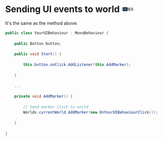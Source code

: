 # Sending UI events to world [![](Logo-Tiny.png)](/../../#glossary)
It's the same as the method above.
```csharp
public class YourUIBehaviour : MonoBehaviour {
    
    public Button button;
    
    public void Start() {
    
        this.button.onClick.AddListener(this.AddMarker);
    
    }
    
    ...
    
    private void AddMarker() {
        
        // Send marker click to world
        Worlds.currentWorld.AddMarker(new OnYourUIBehaviourClick());
        
    }
    
}
```
